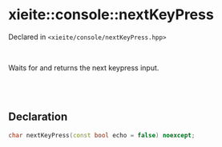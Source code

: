 # xieite::console::nextKeyPress
Declared in `<xieite/console/nextKeyPress.hpp>`

<br/>

Waits for and returns the next keypress input.

<br/><br/>

## Declaration
```cpp
char nextKeyPress(const bool echo = false) noexcept;
```
